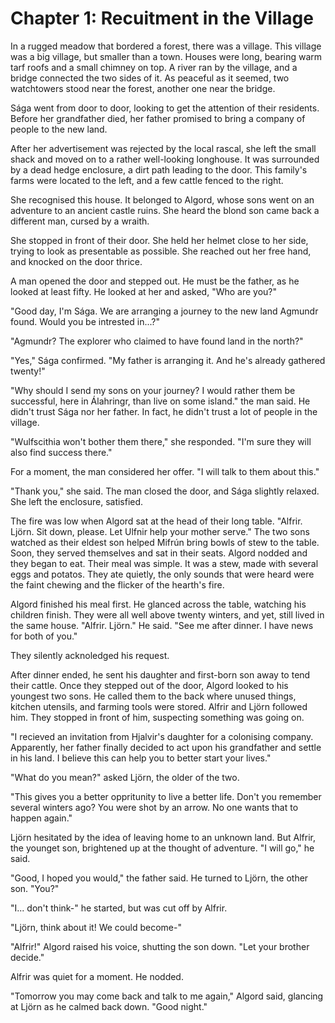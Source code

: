 # Chapter 1: Recuitment in the Village
In a rugged meadow that bordered a forest, there was a village. This village was a big village, but smaller than a town. Houses were long, bearing warm tarf roofs and a small chimney on top. A river ran by the village, and a bridge connected the two sides of it. As peaceful as it seemed, two watchtowers stood near the forest, another one near the bridge.

Sága went from door to door, looking to get the attention of their residents. Before her grandfather died, her father promised to bring a company of people to the new land.

After her advertisement was rejected by the local rascal, she left the small shack and moved on to a rather well-looking longhouse. It was surrounded by a dead hedge enclosure, a dirt path leading to the door. This family's farms were located to the left, and a few cattle fenced to the right.

She recognised this house. It belonged to Algord, whose sons went on an adventure to an ancient castle ruins. She heard the blond son came back a different man, cursed by a wraith.

She stopped in front of their door. She held her helmet close to her side, trying to look as presentable as possible. She reached out her free hand, and knocked on the door thrice.

A man opened the door and stepped out. He must be the father, as he looked at least fifty. He looked at her and asked, "Who are you?"

"Good day, I'm Sága. We are arranging a journey to the new land Agmundr found. Would you be intrested in...?"

"Agmundr? The explorer who claimed to have found land in the north?"

"Yes," Sága confirmed. "My father is arranging it. And he's already gathered twenty!"

"Why should I send my sons on your journey? I would rather them be successful, here in Álahringr, than live on some island." the man said. He didn't trust Sága nor her father. In fact, he didn't trust a lot of people in the village.

"Wulfscithia won't bother them there," she responded. "I'm sure they will also find success there."

For a moment, the man considered her offer. "I will talk to them about this."

"Thank you," she said. The man closed the door, and Sága slightly relaxed. She left the enclosure, satisfied.

The fire was low when Algord sat at the head of their long table. "Alfrir. Ljörn. Sit down, please. Let Ulfnir help your mother serve." The two sons watched as their eldest son helped Mifrún bring bowls of stew to the table. Soon, they served themselves and sat in their seats. Algord nodded and they began to eat. Their meal was simple. It was a stew, made with several eggs and potatos. They ate quietly, the only sounds that were heard were the faint chewing and the flicker of the hearth's fire.

Algord finished his meal first. He glanced across the table, watching his children finish. They were all well above twenty winters, and yet, still lived in the same house. "Alfrir. Ljörn." He said. "See me after dinner. I have news for both of you."

They silently acknoledged his request.

After dinner ended, he sent his daughter and first-born son away to tend their cattle. Once they stepped out of the door, Algord looked to his youngest two sons. He called them to the back where unused things, kitchen utensils, and farming tools were stored. Alfrir and Ljörn followed him. They stopped in front of him, suspecting something was going on.

"I recieved an invitation from Hjalvir's daughter for a colonising company. Apparently, her father finally decided to act upon his grandfather and settle in his land. I believe this can help you to better start your lives."

"What do you mean?" asked Ljörn, the older of the two.

"This gives you a better oppritunity to live a better life. Don't you remember several winters ago? You were shot by an arrow. No one wants that to happen again."

Ljörn hesitated by the idea of leaving home to an unknown land. But Alfrir, the younget son, brightened up at the thought of adventure. "I will go," he said.

"Good, I hoped you would," the father said. He turned to Ljörn, the other son. "You?"

"I... don't think-" he started, but was cut off by Alfrir.

"Ljörn, think about it! We could become-"

"Alfrir!" Algord raised his voice, shutting the son down. "Let your brother decide."

Alfrir was quiet for a moment. He nodded.

"Tomorrow you may come back and talk to me again," Algord said, glancing at Ljörn as he calmed back down. "Good night."


